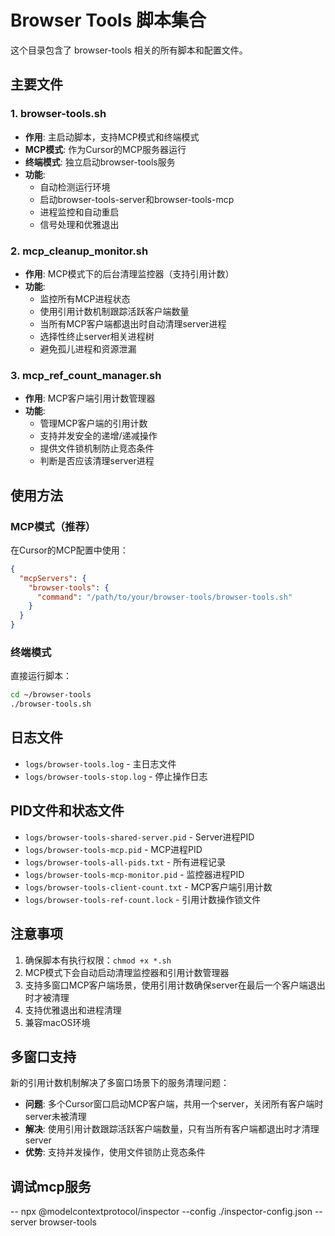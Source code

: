 <!--
 * @Author: chenjie chenjie@huimei.com
 * @Date: 2025-09-26 12:00:48
 * @LastEditors: chenjie chenjie@huimei.com
 * @LastEditTime: 2025-10-14 19:57:34
 * @FilePath: /browser-tools/README.md
 * @Description: 这是默认设置,请设置`customMade`, 打开koroFileHeader查看配置 进行设置: https://github.com/OBKoro1/koro1FileHeader/wiki/%E9%85%8D%E7%BD%AE
-->
# Browser Tools 脚本集合

这个目录包含了 browser-tools 相关的所有脚本和配置文件。

## 主要文件

### 1. browser-tools.sh
- **作用**: 主启动脚本，支持MCP模式和终端模式
- **MCP模式**: 作为Cursor的MCP服务器运行
- **终端模式**: 独立启动browser-tools服务
- **功能**: 
  - 自动检测运行环境
  - 启动browser-tools-server和browser-tools-mcp
  - 进程监控和自动重启
  - 信号处理和优雅退出

### 2. mcp_cleanup_monitor.sh
- **作用**: MCP模式下的后台清理监控器（支持引用计数）
- **功能**:
  - 监控所有MCP进程状态
  - 使用引用计数机制跟踪活跃客户端数量
  - 当所有MCP客户端都退出时自动清理server进程
  - 选择性终止server相关进程树
  - 避免孤儿进程和资源泄漏

### 3. mcp_ref_count_manager.sh
- **作用**: MCP客户端引用计数管理器
- **功能**:
  - 管理MCP客户端的引用计数
  - 支持并发安全的递增/递减操作
  - 提供文件锁机制防止竞态条件
  - 判断是否应该清理server进程

## 使用方法

### MCP模式（推荐）
在Cursor的MCP配置中使用：
```json
{
  "mcpServers": {
    "browser-tools": {
      "command": "/path/to/your/browser-tools/browser-tools.sh"
    }
  }
}
```

### 终端模式
直接运行脚本：
```bash
cd ~/browser-tools
./browser-tools.sh
```

## 日志文件
- `logs/browser-tools.log` - 主日志文件
- `logs/browser-tools-stop.log` - 停止操作日志

## PID文件和状态文件
- `logs/browser-tools-shared-server.pid` - Server进程PID
- `logs/browser-tools-mcp.pid` - MCP进程PID
- `logs/browser-tools-all-pids.txt` - 所有进程记录
- `logs/browser-tools-mcp-monitor.pid` - 监控器进程PID
- `logs/browser-tools-client-count.txt` - MCP客户端引用计数
- `logs/browser-tools-ref-count.lock` - 引用计数操作锁文件

## 注意事项
1. 确保脚本有执行权限：`chmod +x *.sh`
2. MCP模式下会自动启动清理监控器和引用计数管理器
3. 支持多窗口MCP客户端场景，使用引用计数确保server在最后一个客户端退出时才被清理
4. 支持优雅退出和进程清理
5. 兼容macOS环境

## 多窗口支持
新的引用计数机制解决了多窗口场景下的服务清理问题：
- **问题**: 多个Cursor窗口启动MCP客户端，共用一个server，关闭所有客户端时server未被清理
- **解决**: 使用引用计数跟踪活跃客户端数量，只有当所有客户端都退出时才清理server
- **优势**: 支持并发操作，使用文件锁防止竞态条件


## 调试mcp服务
-- npx @modelcontextprotocol/inspector --config ./inspector-config.json --server browser-tools